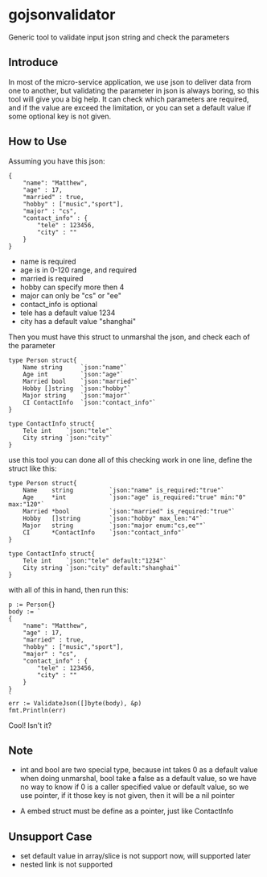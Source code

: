 # gojsonvalidator
Generic tool to validate input json string and check the parameters

## Introduce
In most of the micro-service application, we use json to deliver data from one to another, but validating the parameter in json is always boring, so this tool will give you a big help. It can check which parameters are required, and if the value are exceed the limitation, or you can set a default value if some optional key is not given.

## How to Use
Assuming you have this json:
~~~
{
    "name": "Matthew",
    "age" : 17,
    "married" : true,
    "hobby" : ["music","sport"],
    "major" : "cs",
    "contact_info" : {
        "tele" : 123456,
        "city" : ""
    } 
}
~~~

* name is required
* age is in 0-120 range, and required
* married is required
* hobby can specify more then 4
* major can only be "cs" or "ee"
* contact_info is optional
* tele has a default value 1234
* city has a default value "shanghai"


Then you must have this struct to unmarshal the json, and check each of the parameter

~~~
type Person struct{
    Name string     `json:"name"`
    Age int         `json:"age"`
    Married bool    `json:"married"`
    Hobby []string  `json:"hobby"`
    Major string    `json:"major"`
    CI ContactInfo  `json:"contact_info"`
}

type ContactInfo struct{
    Tele int    `json:"tele"`
    City string `json:"city"`
}
~~~

use this tool you can done all of this checking work in one line, define the struct like this:

~~~
type Person struct{
    Name    string          `json:"name" is_required:"true"`
    Age     *int            `json:"age" is_required:"true" min:"0" max:"120"`
    Married *bool           `json:"married" is_required:"true"` 
    Hobby   []string        `json:"hobby" max_len:"4"`
    Major   string          `json:"major enum:"cs,ee""`
    CI      *ContactInfo    `json:"contact_info"`
}

type ContactInfo struct{
    Tele int    `json:"tele" default:"1234"`
    City string `json:"city" default:"shanghai"`
}
~~~
with all of this in hand, then run this:

~~~
p := Person{}
body := `
{
    "name": "Matthew",
    "age" : 17,
    "married" : true,
    "hobby" : ["music","sport"],
    "major" : "cs",
    "contact_info" : {
        "tele" : 123456,
        "city" : ""
    } 
}
`
err := ValidateJson([]byte(body), &p)
fmt.Println(err)
~~~

Cool! Isn't it?

## Note
* int and bool are two special type, because int takes 0 as a default value when doing unmarshal, bool take a false as a default value, so we have no way to know if 0 is a caller specified value or default value, so we use pointer, if it those key is not given, then it will be a nil pointer

* A embed struct must be define as a pointer, just like ContactInfo

## Unsupport Case
* set default value in array/slice is not support now, will supported later
* nested link is not supported
